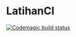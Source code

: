 # LatihanCI
[![Codemagic build status](https://api.codemagic.io/apps/64255ff47b35f33893dd529b/ios-project-debug/status_badge.svg)](https://codemagic.io/apps/64255ff47b35f33893dd529b/ios-project-debug/latest_build)
